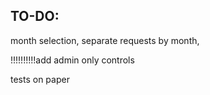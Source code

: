 ## TO-DO:
month selection,
separate requests by month,

!!!!!!!!!!add admin only controls

tests on paper
